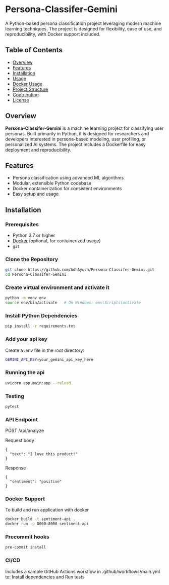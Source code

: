 # Persona-Classifer-Gemini

A Python-based persona classification project leveraging modern machine learning techniques. The project is designed for flexibility, ease of use, and reproducibility, with Docker support included.

## Table of Contents

- [Overview](#overview)
- [Features](#features)
- [Installation](#installation)
- [Usage](#usage)
- [Docker Usage](#docker-usage)
- [Project Structure](#project-structure)
- [Contributing](#contributing)
- [License](#license)

## Overview

**Persona-Classifer-Gemini** is a machine learning project for classifying user personas. Built primarily in Python, it is designed for researchers and developers interested in persona-based modeling, user profiling, or personalized AI systems. The project includes a Dockerfile for easy deployment and reproducibility.

## Features

- Persona classification using advanced ML algorithms
- Modular, extensible Python codebase
- Docker containerization for consistent environments
- Easy setup and usage

## Installation

### Prerequisites

- Python 3.7 or higher
- [Docker](https://www.docker.com/) (optional, for containerized usage)
- `git`

### Clone the Repository

```bash
git clone https://github.com/AdhAyush/Persona-Classifer-Gemini.git
cd Persona-Classifer-Gemini
```

### Create virtual environment and activate it
```bash
python -m venv env
source env/bin/activate   # On Windows: env\Scripts\activate
```

### Install Python Dependencies
```bash
pip install -r requirements.txt
```
### Add your api key
Create a .env file in the root directory:
```bash
GEMINI_API_KEY=your_gemini_api_key_here
```


### Running the api
```bash
uvicorn app.main:app --reload
```

### Testing
```bash
pytest
```

### API Endpoint
POST /api/analyze

Request body

```
{
  "text": "I love this product!"
}
```

Response
```
{
  "sentiment": "positive"
}
```

### Docker Support
To build and run application with docker
```bash
docker build -t sentiment-api .
docker run -p 8000:8000 sentiment-api
```

### Precommit hooks
```bash
pre-commit install
```

### CI/CD
Includes a sample GitHub Actions workflow in .github/workflows/main.yml to:
Install dependencies and Run tests

